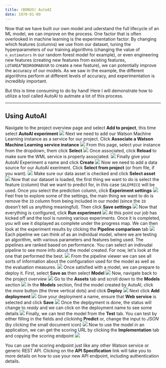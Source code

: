 ```yaml
---
title: (BONUS) AutoAI
date: 1970-01-09
---
```

Now that we have built our own model and uderstand the full lifecycle of an ML model, we can improve on the process. One factor that is often overlooked in machine learning is the experimentation factor. By changing which features (columns) we use from our dataset, tuning the hyperparameters of our training algorithms (changing the value of `n_estimators` in our random forest model for example), or even engineering new features (creating new features from existing features, `LOTAREA`*`BEDROOMABVGR` to create a new feature), we can potentially improve the accuracy of our models. As we saw in the example, the different algorithms perform at different levels of accuracy, and experimentation is incredibly important. 

But this is time consuming to do by hand! Here I will demonstrate how to utilize a tool called AutoAI to autmate a lot of this process. 

---

## Using AutoAI
Navigate to the project overview page and select **Add to project**, this time select **AutoAI experiment**
![](assets/add-autoai.png)
Next we need to add our Watson Machine Learning instance as a service for our project. Click **Associate a Watson Machine Learning service instance**
![](assets/associate-wml.png)
From this page, select your instance from the dropdown, them click **Select**
![](assets/select-wml-aa.png)
Once associated, click **Reload** to make sure the WML service is properly associated.
![](assets/reload-wml.png)
Finally give your AutoAI Experiment a name and click **Create**
![](assets/aa-name-and-create.png)
Now we need to add a data source for our AutoAI exeriment. Click **Select from project** (or from file, if you want).
![](assets/aa-select-ds.png)
Make sure our data asset is checked and click **Select asset**
![](assets/check-ds.png)
Now that our dataset is loaded, the first thing we want to do is select the feature (column) that we want to predict for, in this case `SALEPRICE` will be used. Once you select the prediction column, click **Experiment settings**
![](assets/pred-feature-settings.png) 
Feel free to explore some of the settings, the main thing we want to do is remove the `ID` column from being included in our model (since the `ID` doesn't tell us anything meaningful). Then click **Save settings**
![](assets/remove-id.png)
Now that everything is configured, click **Run experiment**
![](assets/aa-run-experiment.png)
At this point our job has kicked off and the tool is running various experiments. Once it is completed, you will see it displayed as complete under the progress map. We can then look at the experiment results by clicking the **Pipeline comparison** tab
![](assets/aa-completed.png)
Each pipeline we can think of as an individual model, where we are testing an algorithm, with various parameters and features being used. The pipelines are ranked based on performance. You can select an indivudal pipeline to see more info about the model created. For now, let's look at the one that performed the best.
![](assets/comparison-select.png)
From the pipeline viewer we can see all sorts of information about the configuration used for the model as well as the evaluation measures. 
![](assets/pipeline-info.png)
Once satisfied with a model, we can prepare to deploy it. First, select **Save as** then select **Model**
![](assets/aa-save-model.png)
Now, navigate back to the project overview
![](assets/nav-back.png)
Go to the **Assets** tab and scroll down to the **Models** section
![](assets/proj-assets.png)
In the **Models** section, find the model created by AutoAI, click the *more* button (the three vertical dots) and click **Deploy**
![](assets/aa-deploy-model.png)
Next click **Add deployment**
![](assets/aa-add-deployment.png)
Give your deployment a name, ensure that **Web service** is selected and click **Save**
![](assets/aa-save-deployment.png)
Once the deplpyment is done, the status will change to *ready* and we can click on the deployment name to see some details
![](assets/aa-deploy-ready.png)
Finally, we can test the model from the **Test** tab. You can test by either filling in the fields and clickinhg **Predict** or, change the input to *JSON* (by clicking the small document icon)
![](assets/aa-test-model.png)
Now to use the model in an application, we can get the scoring URL by clicking the **Implementation** tab and copying the scoring endpoint
![](assets/aa-scoring-url.png)

You can use the scoring endpoint just like any other Watson service or generic REST API. Clicking on the **API Specification** link will take you to more details on how to use your new API endpoint, including authentication details.